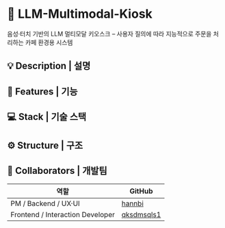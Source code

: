 #  🤖 LLM-Multimodal-Kiosk
음성·터치 기반의 LLM 멀티모달 키오스크 
– 사용자 질의에 따라 지능적으로 주문을 처리하는 카페 환경용 시스템

## 💡 Description | 설명

## 📱 Features | 기능

## 💻 Stack | 기술 스택

## ⚙️ Structure | 구조

## 👥 Collaborators | 개발팀
| 역할 | GitHub | 
|------|----------------|
| PM / Backend / UX·UI | [hannbi](https://github.com/hannbi) |
| Frontend / Interaction Developer | [qksdmsqls1](https://github.com/qksdmsqls1) | 
